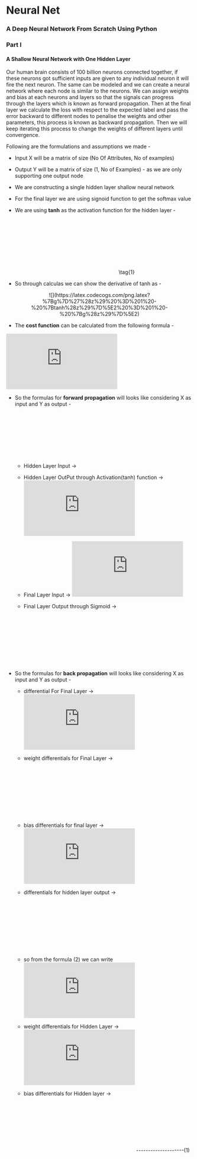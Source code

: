 # Neural Net
### A Deep Neural Network From Scratch Using Python

### Part I 
#### A Shallow Neural Network with One Hidden Layer

Our human brain consists of 100 billion neurons connected together, if these neurons got sufficient inputs are given to any individual neuron it will fire the next neuron. The same can be modeled and we can create a neural network where each node is similar to the neurons. We can assign weights and bias at each neurons and layers so that the signals can progress through the layers which is known as forward propagation. Then at the final layer we calculate the loss with respect to the expected label and pass the error backward to different nodes to penalise the weights and other parameters, this process is known as backward propagation. Then we will keep iterating this process to change the weights of different layers until convergence.

Following are the formulations and assumptions we made -

* Input X will be a matrix of size (No Of Attributes, No of examples)
* Output Y will be a matrix of size (1, No of Examples) - as we are only supporting one output node 
* We are constructing a single hidden layer shallow neural network  

* For the final layer we are using signoid function to get the softmax value  

* We are using **tanh** as the activation function for the hidden layer -

![](https://latex.codecogs.com/gif.latex?g%28z%29%20%3D%20tanh%28z%29%20%3D%20%5Cfrac%7Be%5Ez%20-%20e%5E%7B-z%7D%7D%7Be%5Ez%20+%20e%5E%7B-z%7D%7D)  \tag{1}

  -  So through calculas we can show the derivative of tanh as -
  <p align="center">![](https://latex.codecogs.com/png.latex?%7Bg%7D%27%28z%29%20%3D%201%20-%20%7Btanh%28z%29%7D%5E2%20%3D%201%20-%20%7Bg%28z%29%7D%5E2) </p>


* The **cost function** can be calculated from the following formula - 

![](https://latex.codecogs.com/png.latex?-%5Cfrac%7B1%7D%7Bm%7D%20%5Csum%5Climits_%7Bi%20%3D%201%7D%5E%7Bm%7D%28y%5E%7B%28i%29%7D%5Clog%5Cleft%28a%5E%7B%28i%29%7D%5Cright%29%20+%20%281-y%5E%7B%28i%29%7D%29%5Clog%5Cleft%281-%20a%5E%7B%28i%29%7D%5Cright%29%29)

* So the formulas for **forward propagation** will looks like considering X as input and Y as output -  


    - Hidden Layer Input ->
![](https://latex.codecogs.com/png.latex?Z%5E%7B%281%29%7D%20%3D%20W%5E%7B%281%29%7DX%20+%20b%5E%7B%281%29%7D)

    - Hidden Layer OutPut through Activation(tanh) function ->
![](https://latex.codecogs.com/png.latex?A%5E%7B%281%29%7D%20%3D%20g%5E%7B%281%29%7D%28Z%5E%7B%281%29%7D%29%20%3D%20tanh%28Z%5E%7B%281%29%7D%29)

    - Final Layer Input ->
![](https://latex.codecogs.com/png.latex?Z%5E%7B%282%29%7D%20%3D%20W%5E%7B%282%29%7DA%5E%7B%281%29%7D%20+%20b%5E%7B%282%29%7D)

    - Final Layer Output through Sigmoid ->
![](https://latex.codecogs.com/png.latex?Y%20%3D%20A%5E%7B%282%29%7D%20%3D%20g%5E%7B%282%29%7D%28Z%5E%7B%282%29%7D%29%20%3D%20sigmoid%28Z%5E%7B%282%29%7D%29)


* So the formulas for **back propagation** will looks like considering X as input and Y as output -


    - differential For Final Layer -> 
![](https://latex.codecogs.com/png.latex?dZ%5E%7B%282%29%7D%20%3D%20A%5E%7B%282%29%7D%20-%20Y)

    - weight differentials for Final Layer -> 
![](https://latex.codecogs.com/png.latex?dW%5E%7B%282%29%7D%20%3D%20dZ%5E%7B%282%29%7D%20%28A%5E%7B%281%29%7D%29%5E%7BT%7D)

    - bias differentials for final layer -> 
![](https://latex.codecogs.com/png.latex?db%5E%7B%282%29%7D%20%3D%20dZ%5E%7B%282%29%7D)

    - differentials for hidden layer output -> 
![](https://latex.codecogs.com/png.latex?dZ%5E%7B%281%29%7D%20%3D%20%28W%5E%7B%282%29%7D%29%5E%7B%28T%29%7DdZ%5E%7B%282%29%7D%20*%20%7Bg%5E%7B%281%29%7D%7D%27%28Z%5E%7B%281%29%7D%29)
    - so from the formula (2) we can write 
![](https://latex.codecogs.com/png.latex?dZ%5E%7B%281%29%7D%20%3D%20%28W%5E%7B%282%29%7D%29%5E%7B%28T%29%7DdZ%5E%7B%282%29%7D%20*%20%281%20-%20%28g%5E%7B%281%29%7D%28Z%29%29%5E%7B2%7D%29%20%3D%20%28W%5E%7B%282%29%7D%29%5E%7B%28T%29%7DdZ%5E%7B%282%29%7D%20*%20%281%20-%20%28A%5E%7B%281%29%7D%29%5E%7B2%7D%29)

    - weight differentials for Hidden Layer ->
![](https://latex.codecogs.com/png.latex?dW%5E%7B%281%29%7D%20%3D%20dZ%5E%7B%281%29%7D%20%28X%5E%7B%281%29%7D%29%5E%7BT%7D)

    - bias differentials for Hidden layer ->
    ![](https://latex.codecogs.com/png.latex?db%5E%7B%281%29%7D%20%3D%20dZ%5E%7B%281%29%7D)
    --------------------(1)

